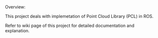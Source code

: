 
Overview:

This project deals with implemetation of Point Cloud Library (PCL) in ROS.

Refer to wiki page of this project for detailed documentation and explanation.
